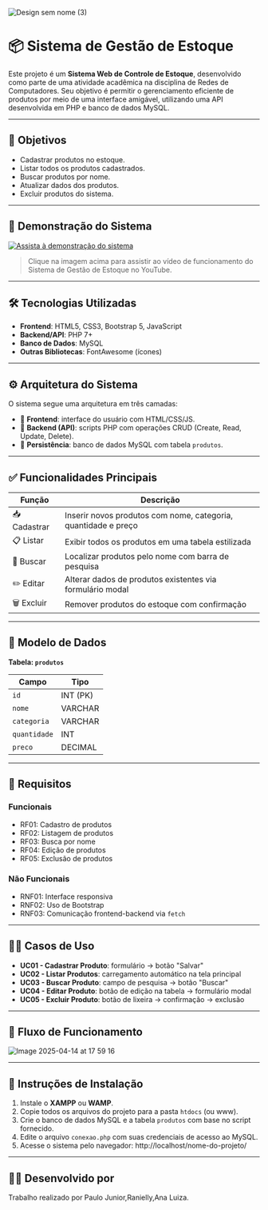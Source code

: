 ![Design sem nome (3)](https://github.com/user-attachments/assets/b15da539-4fd5-4636-82f2-a4a9e80eaead)
# 📦 Sistema de Gestão de Estoque

Este projeto é um **Sistema Web de Controle de Estoque**, desenvolvido como parte de uma atividade acadêmica na disciplina de Redes de Computadores. Seu objetivo é permitir o gerenciamento eficiente de produtos por meio de uma interface amigável, utilizando uma API desenvolvida em PHP e banco de dados MySQL.

---

## 📌 Objetivos

- Cadastrar produtos no estoque.
- Listar todos os produtos cadastrados.
- Buscar produtos por nome.
- Atualizar dados dos produtos.
- Excluir produtos do sistema.

---

## 🎥 Demonstração do Sistema

[![Assista à demonstração do sistema](https://img.youtube.com/vi/UQtKrb4f6O0/maxresdefault.jpg)](https://www.youtube.com/watch?v=UQtKrb4f6O0)

> Clique na imagem acima para assistir ao vídeo de funcionamento do Sistema de Gestão de Estoque no YouTube.


---

## 🛠️ Tecnologias Utilizadas

- **Frontend**: HTML5, CSS3, Bootstrap 5, JavaScript
- **Backend/API**: PHP 7+
- **Banco de Dados**: MySQL
- **Outras Bibliotecas**: FontAwesome (ícones)

---

## ⚙️ Arquitetura do Sistema

O sistema segue uma arquitetura em três camadas:

- 🎨 **Frontend**: interface do usuário com HTML/CSS/JS.
- 🧠 **Backend (API)**: scripts PHP com operações CRUD (Create, Read, Update, Delete).
- 💾 **Persistência**: banco de dados MySQL com tabela `produtos`.

---

## ✅ Funcionalidades Principais

| Função             | Descrição                                                                 |
|--------------------|---------------------------------------------------------------------------|
| 📥 Cadastrar        | Inserir novos produtos com nome, categoria, quantidade e preço            |
| 📋 Listar           | Exibir todos os produtos em uma tabela estilizada                        |
| 🔎 Buscar           | Localizar produtos pelo nome com barra de pesquisa                        |
| ✏️ Editar           | Alterar dados de produtos existentes via formulário modal                 |
| 🗑️ Excluir          | Remover produtos do estoque com confirmação                               |

---

## 📐 Modelo de Dados

**Tabela: `produtos`**

| Campo       | Tipo        |
|-------------|-------------|
| `id`        | INT (PK)    |
| `nome`      | VARCHAR     |
| `categoria` | VARCHAR     |
| `quantidade`| INT         |
| `preco`     | DECIMAL     |

---

## 🎯 Requisitos

### Funcionais

- RF01: Cadastro de produtos
- RF02: Listagem de produtos
- RF03: Busca por nome
- RF04: Edição de produtos
- RF05: Exclusão de produtos

### Não Funcionais

- RNF01: Interface responsiva
- RNF02: Uso de Bootstrap
- RNF03: Comunicação frontend-backend via `fetch`

---

## 🧑‍💻 Casos de Uso

- **UC01 - Cadastrar Produto**: formulário → botão "Salvar"
- **UC02 - Listar Produtos**: carregamento automático na tela principal
- **UC03 - Buscar Produto**: campo de pesquisa → botão "Buscar"
- **UC04 - Editar Produto**: botão de edição na tabela → formulário modal
- **UC05 - Excluir Produto**: botão de lixeira → confirmação → exclusão

---

## 🔁 Fluxo de Funcionamento
![Image 2025-04-14 at 17 59 16](https://github.com/user-attachments/assets/75b437ca-fe72-4fd2-9c7f-a9485c5f91b8)


---

## 🧾 Instruções de Instalação

1. Instale o **XAMPP** ou **WAMP**.
2. Copie todos os arquivos do projeto para a pasta `htdocs` (ou www).
3. Crie o banco de dados MySQL e a tabela `produtos` com base no script fornecido.
4. Edite o arquivo `conexao.php` com suas credenciais de acesso ao MySQL.
5. Acesse o sistema pelo navegador: http://localhost/nome-do-projeto/


---

## 👨‍🎓 Desenvolvido por

Trabalho realizado por 
Paulo Junior,Ranielly,Ana Luiza.


